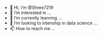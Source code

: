 - 👋 Hi, I’m @Shree7219
- 👀 I’m interested in ...
- 🌱 I’m currently learning ...
- 💞️ I’m looking to intenship in data science ...
- 📫 How to reach me ...

<!---
Shree7219/Shree7219 is a ✨ special ✨ repository because its `README.md` (this file) appears on your GitHub profile.
You can click the Preview link to take a look at your changes.
--->
